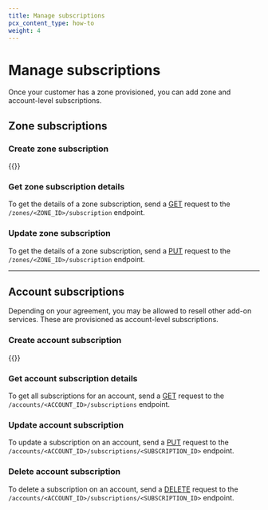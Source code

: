 ```yaml
---
title: Manage subscriptions
pcx_content_type: how-to
weight: 4
---
```


# Manage subscriptions

Once your customer has a zone provisioned, you can add zone and account-level subscriptions.

## Zone subscriptions

### Create zone subscription

{{<render file="_create-zone-subscription.md">}}

### Get zone subscription details

To get the details of a zone subscription, send a [GET](https://api.cloudflare.com/#zone-subscription-zone-subscription-details) request to the `/zones/<ZONE_ID>/subscription` endpoint.

### Update zone subscription

To get the details of a zone subscription, send a [PUT](https://api.cloudflare.com/#zone-subscription-update-zone-subscription) request to the `/zones/<ZONE_ID>/subscription` endpoint.

---

## Account subscriptions

Depending on your agreement, you may be allowed to resell other add-on services. These are provisioned as account-level subscriptions.

### Create account subscription

{{<render file="_create-account-subscription.md">}}

### Get account subscription details

To get all subscriptions for an account, send a [GET](https://api.cloudflare.com/#account-subscriptions-list-subscriptions) request to the `/accounts/<ACCOUNT_ID>/subscriptions` endpoint.

### Update account subscription

To update a subscription on an account, send a [PUT](https://api.cloudflare.com/#account-subscriptions-update-subscription) request to the `/accounts/<ACCOUNT_ID>/subscriptions/<SUBSCRIPTION_ID>` endpoint.

### Delete account subscription

To delete a subscription on an account, send a [DELETE](hhttps://api.cloudflare.com/#account-subscriptions-delete-subscription) request to the `/accounts/<ACCOUNT_ID>/subscriptions/<SUBSCRIPTION_ID>` endpoint.